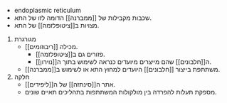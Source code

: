 - endoplasmic reticulum
- שכבות מקבילות של [[ממברנה]] הדומה לזו של התא.
- מצויות ב[[ציטופלזמה]] של התא.
1. מגורגרת
   - מכילה [[ריבוזומים]].
     - פזורים גם ב[[ציטופלזמה]].
     - ה[[חלבונים]] שהם מייצרים מיועדים כנראה לשימוש בתוך ה[[נוירון]].
   - משתתפת בייצור [[חלבונים]] היועדים למחוץ התא או לשימוש ב[[ממברנה]].
1. חלקה
   - אתר ה[[סינתזה]] של ה[[ליפידים]].
   - מספקת תעלות להפרדה בין מולקולות המשתתפות בתהליכים תאיים שונים.